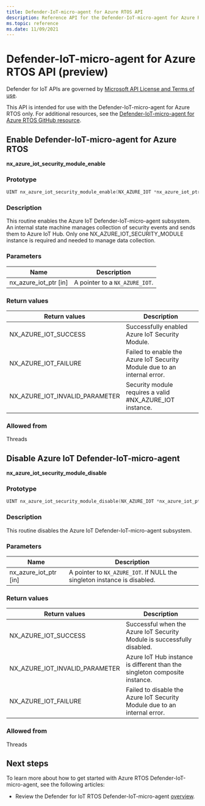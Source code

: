 ```yaml
---
title: Defender-IoT-micro-agent for Azure RTOS API
description: Reference API for the Defender-IoT-micro-agent for Azure RTOS.
ms.topic: reference
ms.date: 11/09/2021
---
```



# Defender-IoT-micro-agent for Azure RTOS API (preview)

Defender for IoT APIs are governed by [Microsoft API License and Terms of use](/legal/microsoft-apis/terms-of-use).

This API is intended for use with the Defender-IoT-micro-agent for Azure RTOS only. For additional resources, see the [Defender-IoT-micro-agent for Azure RTOS GitHub resource](https://github.com/azure-rtos/azure-iot-preview/releases).

## Enable Defender-IoT-micro-agent for Azure RTOS

**nx_azure_iot_security_module_enable**

### Prototype

```c
UINT nx_azure_iot_security_module_enable(NX_AZURE_IOT *nx_azure_iot_ptr);
```

### Description

This routine enables the Azure IoT Defender-IoT-micro-agent subsystem. An internal state machine manages collection of security events and sends them to Azure IoT Hub. Only one NX_AZURE_IOT_SECURITY_MODULE instance is required and needed to manage data collection.

### Parameters

| Name | Description |
|---------|---------|
| nx_azure_iot_ptr  [in]    | A pointer to a `NX_AZURE_IOT`.  |

### Return values

|Return values  |Description |
|---------|---------|
|NX_AZURE_IOT_SUCCESS|   Successfully enabled Azure IoT Security Module.     |
|NX_AZURE_IOT_FAILURE   |  Failed to enable the Azure IoT Security Module due to an internal error.    |
|NX_AZURE_IOT_INVALID_PARAMETER   |  Security module requires a valid #NX_AZURE_IOT instance.      |

### Allowed from

Threads

## Disable Azure IoT Defender-IoT-micro-agent

**nx_azure_iot_security_module_disable**

### Prototype

```c
UINT nx_azure_iot_security_module_disable(NX_AZURE_IOT *nx_azure_iot_ptr);
```

### Description

This routine disables the Azure IoT Defender-IoT-micro-agent subsystem.

### Parameters

| Name | Description |
|---------|---------|
| nx_azure_iot_ptr  [in]    | A pointer to `NX_AZURE_IOT`. If NULL the singleton instance is disabled. |

### Return values

|Return values  |Description |
|---------|---------|
|NX_AZURE_IOT_SUCCESS     |   Successful when the Azure IoT Security Module is successfully disabled.      |
|NX_AZURE_IOT_INVALID_PARAMETER   |  Azure IoT Hub instance is different than the singleton composite instance.       |
|NX_AZURE_IOT_FAILURE    |  Failed to disable the Azure IoT Security Module due to an internal error.       |

### Allowed from

Threads

## Next steps

To learn more about how to get started with Azure RTOS Defender-IoT-micro-agent, see the following articles:

- Review the Defender for IoT RTOS Defender-IoT-micro-agent [overview](iot-security-azure-rtos.md).
